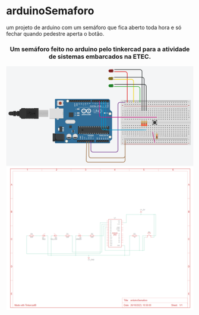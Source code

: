 # arduinoSemaforo
um projeto de arduino com um semáforo que fica aberto toda hora e só fechar quando pedestre aperta o botão.
<br>
<div align="center">
  <h3>Um semáforo feito no arduino pelo tinkercad para a atividade de sistemas embarcados na ETEC.</h3>
  <img src="ImagensGit/1.png"> <img src="ImagensGit/2.png">
</div>
